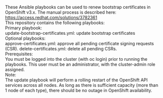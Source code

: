 These Ansible playbooks can be used to renew bootstrap certificates in
OpenShift v3.x.  The manual process is described here:
<br>
https://access.redhat.com/solutions/3782361
<br>
This repository contains the following playbooks:
<br>
Primary playbook:
<br>
update-bootstrap-certificates.yml: update bootstrap certificates
<br>
Optional playbooks:
<br>
approve-certificates.yml: approve all pending certificate signing requests (CSR).
delete-certificates.yml: delete all pending CSRs.
<br>
Prerequisites:
<br>
You must be logged into the cluster (with oc login) prior to running the playbooks.
This user must be an administrator, with the cluster-admin role assigned.
<br>
Note:
<br>
The update playbook will perform a rolling restart of the OpenShift API services
across all nodes.  As long as there is sufficient capacity (more than 1 node of
each type), there should be no outage in OpenShift availability.
